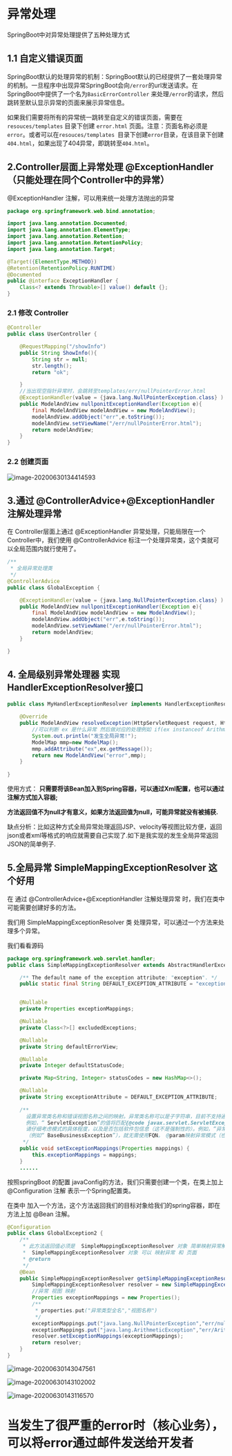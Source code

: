 # 异常处理

SpringBoot中对异常处理提供了五种处理方式

## 1.1 自定义错误页面

SpringBoot默认的处理异常的机制：SpringBoot默认的已经提供了一套处理异常的机制。一旦程序中出现异常SpringBoot会向`/error`的url发送请求。在SpringBoot中提供了一个名为`BasicErrorController` 来处理`/error`的请求，然后跳转至默认显示异常的页面来展示异常信息。

如果我们需要将所有的异常统一跳转至自定义的错误页面，需要在`resouces/templates` 目录下创建 `error.html` 页面。注意：页面名称必须是`error`。或者可以在`resouces/templates `目录下创建`error`目录，在该目录下创建`404.html`，如果出现了404异常，即跳转至`404.html`。

## 2.Controller层面上异常处理 @ExceptionHandler （只能处理在同个Controller中的异常）

@ExceptionHandler 注解，可以用来统一处理方法抛出的异常

```java
package org.springframework.web.bind.annotation;

import java.lang.annotation.Documented;
import java.lang.annotation.ElementType;
import java.lang.annotation.Retention;
import java.lang.annotation.RetentionPolicy;
import java.lang.annotation.Target;

@Target({ElementType.METHOD})
@Retention(RetentionPolicy.RUNTIME)
@Documented
public @interface ExceptionHandler {
    Class<? extends Throwable>[] value() default {}; 
}
```



### 2.1 修改 Controller

```java
@Controller
public class UserController {

    @RequestMapping("/showInfo")
    public String ShowInfo(){
        String str = null;
        str.length();
        return "ok";

    }
    //当出现空指针异常时，会跳转至templates/err/nullPointerError.html
    @ExceptionHandler(value = {java.lang.NullPointerException.class} )
    public ModelAndView nullponitExceptionHandler(Exception e){
        final ModelAndView modelAndView = new ModelAndView();
        modelAndView.addObject("err",e.toString());
        modelAndView.setViewName("/err/nullPointerError.html");
        return modelAndView;
    }
}
```



###  2.2 创建页面

![image-20200630134414593](C:\Users\郑大人\AppData\Roaming\Typora\typora-user-images\image-20200630134414593.png)



##  3.通过 @ControllerAdvice+@ExceptionHandler 注解处理异常

在 Controller层面上通过 @ExceptionHandler 异常处理，只能局限在一个Controller中，我们使用 @ControllerAdvice 标注一个处理异常类，这个类就可以全局范围内就行使用了。

```java
/**
 * 全局异常处理类
 */
@ControllerAdvice
public class GlobalException {

    @ExceptionHandler(value = {java.lang.NullPointerException.class} )
    public ModelAndView nullponitExceptionHandler(Exception e){
        final ModelAndView modelAndView = new ModelAndView();
        modelAndView.addObject("err",e.toString());
        modelAndView.setViewName("/err/nullPointerError.html");
        return modelAndView;
    }

}
```





## 4. 全局级别异常处理器 实现HandlerExceptionResolver接口

```java
public class MyHandlerExceptionResolver implements HandlerExceptionResolver {
 
    @Override
    public ModelAndView resolveException(HttpServletRequest request, HttpServletResponse response, Object handler, Exception ex) {
        //可以判断 ex 是什么异常 然后做对应的处理例如 if(ex instanceof ArithmeticException) 
        System.out.println("发生全局异常!");
        ModelMap mmp=new ModelMap();
        mmp.addAttribute("ex",ex.getMessage());
        return new ModelAndView("error",mmp);
    }
 
}
```

使用方式： **只需要将该Bean加入到Spring容器，可以通过Xml配置，也可以通过注解方式加入容器;** 

​       **方法返回值不为null才有意义，如果方法返回值为null，可能异常就没有被捕获.**

缺点分析：比如这种方式全局异常处理返回JSP、velocity等视图比较方便，返回json或者xml等格式的响应就需要自己实现了.如下是我实现的发生全局异常返回JSON的简单例子.



## 5.全局异常  SimpleMappingExceptionResolver 这个好用

在 通过 @ControllerAdvice+@ExceptionHandler 注解处理异常 时，我们在类中可能需要创建好多的方法。

我们用 SimpleMappingExceptionResolver 类 处理异常，可以通过一个方法来处理多个异常。

我们看看源码 

```java
package org.springframework.web.servlet.handler;
public class SimpleMappingExceptionResolver extends AbstractHandlerExceptionResolver {

	/** The default name of the exception attribute: "exception". */
	public static final String DEFAULT_EXCEPTION_ATTRIBUTE = "exception";


	@Nullable
	private Properties exceptionMappings;

	@Nullable
	private Class<?>[] excludedExceptions;

	@Nullable
	private String defaultErrorView;

	@Nullable
	private Integer defaultStatusCode;

	private Map<String, Integer> statusCodes = new HashMap<>();

	@Nullable
	private String exceptionAttribute = DEFAULT_EXCEPTION_ATTRIBUTE;
	
    /**
	  设置异常类名称和错误视图名称之间的映射。异常类名称可以是子字符串，目前不支持通配符。
	  例如，“ ServletException”的值将匹配{@code javax.servlet.ServletException}和子类。
      请仔细考虑模式的具体程度，以及是否包括软件包信息（这不是强制性的）。例如，“异常”将几乎匹配所有内容，并且可能会隐藏其他规	则。如果“异常”旨在为所有检查的异常定义规则，则“java.lang.Exception”将是正确的。使用更常见的异常名称
      （例如“ BaseBusinessException”），就无需使用FQN。 @param映射异常模式（也可以是完全限定的类名称）作为键，而错误视图名称作为值
	 */
	public void setExceptionMappings(Properties mappings) {
		this.exceptionMappings = mappings;
	}
	......
```

 按照springBoot 的配置 javaConfig的方法，我们只需要创建一个类，在类上加上 @Configuration 注解 表示一个Spring配置类。

在类中 加入一个方法，这个方法返回我们的目标对象给我们的spring容器，即在方法上加 @Bean 注解。

```java
@Configuration
public class GlobalException2 {
    /**
     * 此方法返回值必须是  SimpleMappingExceptionResolver 对象 简单映射异常解析器
     *  SimpleMappingExceptionResolver 对象 可以 映射异常 和 页面
     * @return
     */
    @Bean
    public SimpleMappingExceptionResolver getSimpleMappingExceptionResolver(){
        SimpleMappingExceptionResolver resolver = new SimpleMappingExceptionResolver();
        //异常 视图 映射
        Properties exceptionMappings = new Properties();
        /**
         * properties.put("异常类型全名","视图名称")
         */
        exceptionMappings.put("java.lang.NullPointerException","err/nullPointerError");
        exceptionMappings.put("java.lang.ArithmeticException","err/ArithmeticException");
        resolver.setExceptionMappings(exceptionMappings);
        return resolver;
    }
}
```

![image-20200630143047561](C:\Users\郑大人\AppData\Roaming\Typora\typora-user-images\image-20200630143047561.png)





![image-20200630143102002](C:\Users\郑大人\AppData\Roaming\Typora\typora-user-images\image-20200630143102002.png)

![image-20200630143116570](C:\Users\郑大人\AppData\Roaming\Typora\typora-user-images\image-20200630143116570.png)

#  当发生了很严重的error时（核心业务），可以将error通过邮件发送给开发者

